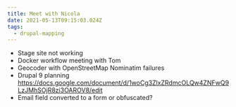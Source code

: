 ```yaml
---
title: Meet with Nicola
date: 2021-05-13T09:15:03.024Z
tags:
  - drupal-mapping
---
```

- Stage site not working
- Docker workflow meeting with Tom
- Geocoder with OpenStreetMap Nominatim failures
- Drupal 9 planning https://docs.google.com/document/d/1woCg3ZlxZRdmcOLQw4ZNFwQ9LzJMhSOjR8zi3OAROV8/edit
- Email field converted to a form or obfuscated?


